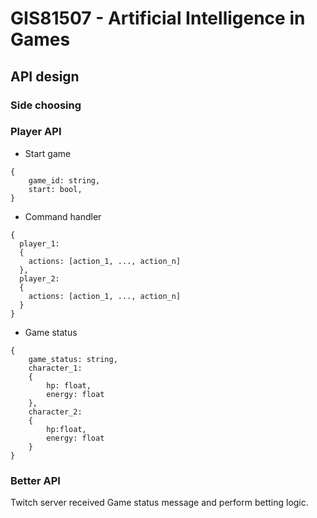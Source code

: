 # GIS81507 - Artificial Intelligence in Games

## API design


### Side choosing

### Player API

- Start game

```
{
    game_id: string,
    start: bool,
}
```

- Command handler

```
{
  player_1: 
  {
    actions: [action_1, ..., action_n]
  },
  player_2: 
  {
    actions: [action_1, ..., action_n]
  }
}
```

- Game status

```
{
    game_status: string,
    character_1:
    {
        hp: float,
        energy: float
    },
    character_2:
    {
        hp:float,
        energy: float
    }
}
```

### Better API

Twitch server received Game status message and perform betting logic.
